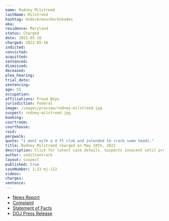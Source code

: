 ```yaml
---
name: Rodney Milstreed
lastName: Milstreed
hashtag: UnderArmourDarkShades
aka:
residence: Maryland
status: Charged
date: 2022-05-18
charged: 2022-05-18
indicted:
convicted:
acquitted:
sentenced:
dismissed:
deceased:
plea_hearing:
trial_date:
sentencing:
age: 55
occupation:
affiliations: Proud Boys
jurisdiction: Federal
image: /images/preview/rodney-milstreed.jpg
suspect: rodney-milstreed.jpg
booking:
courtroom:
courthouse:
raid:
perpwalk:
quote: "I went with a 4 ft club and intended to crack some heads."
title: Rodney Milstreed charged on May 18th, 2022
description: Click for latest case details. Suspects innocent until proven guilty.
author: seditiontrack
layout: suspect
published: true
caseNumber: 1:22-mj-112
videos:
charges:
sentence:
---
```


- [News Report](https://www.9news.com/article/news/crime/capitol-riot-suspect-rodney-milstreed/73-395be66f-e2e3-4669-9e91-f2d22f5c6f6f)
- [Complaint](https://www.justice.gov/usao-dc/case-multi-defendant/file/1508141/download)
- [Statement of Facts](https://www.justice.gov/usao-dc/case-multi-defendant/file/1508146/download)
- [DOJ Press Release](https://www.justice.gov/usao-dc/pr/maryland-man-arrested-assaulting-law-enforcement-officers-during-jan-6-capitol-breach)
